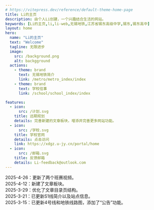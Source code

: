 ```yaml
---
# https://vitepress.dev/reference/default-theme-home-page
title: Li的主页
description: 由个人Li创建，一个兴趣结合生活的网站。
keywords: [Li的主页,li,li-web,无锡地铁,江苏省锡东高级中学,锡东,锡东高中]
layout: home
hero:
  name: "Li的主页"
  text: "Welcome"
  tagline: 无限进步
  image:
    src: /background.png
    alt: backgground
  actions:
    - theme: brand
      text: 无锡地铁简介
      link: /metro/metro_index/index
    - theme: brand
      text: 学校往事
      link: /school/school_index/index

features:
  - icon:
      src: /计划.svg
    title: 远期规划
    details: 完善新建的文章板块，增添并完善更多网站功能。
  - icon:
      src: /学校.svg
    title: 学校官网
    details: 点击访问
    link: https://xdgz.u-jy.cn/portal/home
  - icon:
      src: /邮箱.svg
    title: 反馈邮箱
    details: Li-feedback@outlook.com
---
```

<Announcement :version="'0.0.5'">
2025-4-26：更新了两个班赛视频。<br>
2025-4-12：新建了文章板块。<br>
2025-3-29：优化了文章目录页结构。<br>
2025-3-21：已更新S1线简介以及站点信息。<br>
2025-3-15：已更新4号线和地铁线路图，添加了“公告”功能。
</Announcement>

